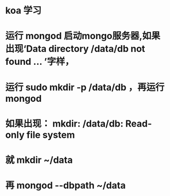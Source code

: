 # koa 学习 

# 运行 mongod 启动mongo服务器,如果出现‘Data directory /data/db not found ... ’字样，

# 运行 sudo mkdir -p /data/db ，再运行mongod

# 如果出现： mkdir: /data/db: Read-only file system

# 就 mkdir ~/data

# 再 mongod --dbpath ~/data
